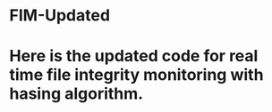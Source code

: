 # FIM-Updated
# Here is the updated code for real time file integrity monitoring with hasing algorithm.
